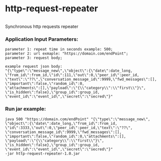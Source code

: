 # http-request-repeater

<p>
  <a target="_blank" rel="noopener noreferrer" href="https://github.com/maybetm/http-request-repeater/actions?query=workflow%3Aany-build">
    <img src="https://github.com/maybetm/http-request-repeater/workflows/any-build/badge.svg" alt="" style="max-width:100%;">
  </a>
</p>

Synchronous http requests repeater

### Application Input Parameters:

```
parameter 1: repeat time in seconds example: 500;
parameter 2: url exmaple: "https://domain.com/endPoint";
parameter 3: request body; 

example request json body:
"{\"type\":\"message_new\",\"object\":{\"date\":date_long,
\"from_id\":from_id,\"id\":111,\"out\":0,\"peer_id\":peer_id,
\"text\":\"??\",\"conversation_message_id\":9999,\"fwd_messages\":[],
\"important\":false,\"random_id\":0,
\"attachments\":[],\"payload\":\"{\\"category\\":\\"first\\"}\",
\"is_hidden\":false},\"group_id\":group_id,
\"event_id\":\"event_id\",\"secret\":\"secred\"}"
```

### Run jar example: 

```
java 500 "https://domain.com/endPoint" "{\"type\":\"message_new\",
\"object\":{\"date\":date_long,\"from_id\":from_id,
\"id\":3333,\"out\":0,\"peer_id\":peer_id,\"text\":\"??\",
\"conversation_message_id\":9999,\"fwd_messages\":[],
\"important\":false,\"random_id\":0,\"attachments\":[],
\"payload\":\"{\\"category\\":\\"first\\"}\",
\"is_hidden\":false},\"group_id\":group_id,
\"event_id\":\"event_id\",\"secret\":\"secred\"}"
-jar http-request-repeater-1.0.jar
```
